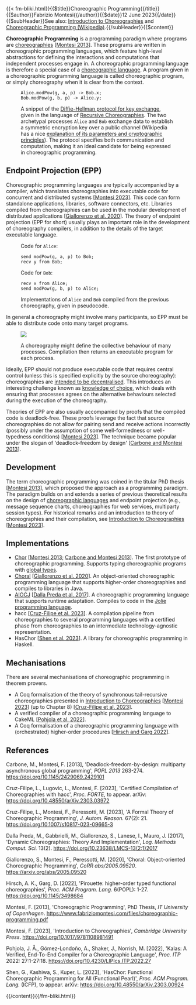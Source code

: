 <!-- --> {{< fm-bliki.html}}{{$title}}Choreographic Programming{{/title}}{{$author}}Fabrizio Montesi{{/author}}{{$date}}12 June 2023{{/date}}{{$subHeader}}See also: <a href="/introduction-to-choreographies">Introduction to Choreographies</a> and <a href="https://en.wikipedia.org/wiki/Choreographic_programming">Choreographic Programming (Wikipedia)</a>.{{/subHeader}}{{$content}}

**Choreographic Programming** is a programming paradigm where programs are [choreographies](Choreography) [[Montesi 2013](#M13p)].
These programs are written in choreographic programming languages, which feature high-level abstractions for defining the interactions and computations that independent processes engage in.
A choreographic programming language is therefore a special case of a [choreographic language](ChoreographicLanguage).
A program given in a choreographic programming language is called choreographic program, or simply choreography when it is clear from the context.

<figure class="bliki-figure">

```
Alice.modPow(g, a, p) -> Bob.x;
Bob.modPow(g, b, p) -> Alice.y;
```

<figcaption>

A snippet of the [Diffie-Hellman protocol for key exchange](https://en.wikipedia.org/wiki/Diffie%E2%80%93Hellman_key_exchange), given in the language of [Recursive Choreographies](ChoreographicLanguage#RecursiveChoreographies). The two archetypal processes `Alice` and `Bob` exchange data to establish a symmetric encryption key over a public channel (Wikipedia has a nice [explanation of its parameters and cryptographic principles](https://en.wikipedia.org/wiki/Diffie%E2%80%93Hellman_key_exchange#Cryptographic_explanation)).
The protocol specifies both communication and computation, making it an ideal candidate for being expressed in choreographic programming.
</figcaption>
</figure>

<a id="epp"></a>
## Endpoint Projection (EPP)

Choreographic programming languages are typically accompanied by a compiler, which translates choreographies into executable code for concurrent and distributed systems [[Montesi 2023](#M23)]. This code can form standalone applications, libraries, software connectors, etc. Libraries compiled from choreographies can be used in the modular development of distributed applications [[Giallorenzo et al. 2020](#GMP20)].
The theory of endpoint projection (EPP for short) usually plays an important role in the development of choreography compilers, in addition to the details of the target executable language.


<figure class="bliki-figure">

<div class="row">
<div class="col-auto">

Code for `Alice`:
```
send modPow(g, a, p) to Bob;
recv y from Bob;
```
</div>
<div class="col-auto">

Code for `Bob`:
```
recv x from Alice;
send modPow(g, b, p) to Alice;
```
</div>
</div>

<figcaption>

Implementations of `Alice` and `Bob` compiled from the previous choreography, given in pseudocode.
</figcaption>
</figure>

In general a choreography might involve many participants, so EPP must be able to distribute code onto many target programs.

<figure class="bliki-figure">

<img src="/images/cp-epp.svg" class="img-fluid"/>

<figcaption>

A choreography might define the collective behaviour of many processes. Compilation then returns an executable program for each process.
</figcaption>
</figure>

Ideally, EPP should not produce executable code that requires central control (unless this is specified explicitly by the source choreography): choreographies are [intended to be decentralised](Choreography#Decentralised).
This introduces an interesting challenge known as [knowledge of choice](KnowledgeOfChoice), which deals with ensuring that processes agrees on the alternative behaviours selected during the execution of the choreography.

Theories of EPP are also usually accompanied by proofs that the compiled code is deadlock-free. These proofs leverage the fact that source choreographies do not allow for pairing send and receive actions incorrectly (possibly under the assumption of some well-formedness or well-typedness conditions) [[Montesi 2023](#M23)]. The technique became popular under the slogan of 'deadlock-freedom by design' [[Carbone and Montesi 2013](#CM13)].

## Development

The term choreographic programming was coined in the titular PhD thesis [[Montesi 2013](#M13p)], which proposed the approach as a programming paradigm.
The paradigm builds on and extends a series of previous theoretical results on the design of [choreographic languages](ChoreographicLanguage) and endpoint projection (e.g., message sequence charts, choreographies for web services, multiparty session types). For historical remarks and an introduction to theory of choreographies and their compilation, see [Introduction to Choreographies](/introduction-to-choreographies/) [[Montesi 2023](#M23)].


## Implementations

- [Chor](https://www.chor-lang.org/) [[Montesi 2013](#M13p); [Carbone and Montesi 2013](#CM13)]. The first prototype of choreographic programming. Supports typing choreographic programs with [global types](ChoreographicLanguage#GlobalType).
- [Choral](https://www.choral-lang.org) [[Giallorenzo et al. 2020](#GMP20)]. An object-oriented choreographic programming language that supports higher-order choreographies and compiles to libraries in Java.
- [AIOCJ](http://www.cs.unibo.it/projects/jolie/aiocj.html) [[Dalla Preda et al. 2017](#DGGLM17)]. A choreographic programming language that supports runtime adaptation. Compiles to code in the [Jolie programming language](https://www.jolie-lang.org/).
- hacc [[Cruz-Filipe et al. 2023](#CLM23)]. A compilation pipeline from choreographies to several programming languages with a certified phase from choreographies to an intermediate technology-agnostic representation.
- HasChor [[Shen et al. 2023](#SKK23)]. A library for choreographic programming in Haskell.


## Mechanisations

There are several mechanisations of choreographic programming in theorem provers.

- A Coq formalisation of the theory of synchronous tail-recursive choreographies presented in [Introduction to Choreographies](/introduction-to-choreographies/) [[Montesi 2023](#M23)] (up to Chapter 8) [[Cruz-Filipe et al. 2023](#CMP23)].
- A verified compiler of a choreographic programming language to CakeML [[Pohjola et al. 2022](#PGSN22)].
- A Coq formalisation of a choreographic programming language with (orchestrated) higher-order procedures [[Hirsch and Garg 2022](#HG22)].


## References
<a id="further-reading"></a>

<a id="CM13"></a>
Carbone, M., Montesi, F. [2013], 'Deadlock-freedom-by-design: multiparty asynchronous global programming', _POPL 2013_ 263-274. <https://doi.org/10.1145/2429069.2429101>

<a id="CLM23"></a>
Cruz-Filipe, L., Lugovic, L., Montesi, F. [2023], 'Certified Compilation of Choreographies with hacc', _Proc. FORTE_, to appear. arXiv: <https://doi.org/10.48550/arXiv.2303.03972>

<a id="CMP23"></a>
Cruz-Filipe, L., Montesi, F., Peressotti, M. [2023], 'A Formal Theory of Choreographic Programming', _J. Autom. Reason._ 67(2): 21. <https://doi.org/10.1007/s10817-023-09665-3>

<a id="DGGLM17"></a>
Dalla Preda, M., Gabbrielli, M., Giallorenzo, S., Lanese, I., Mauro, J. [2017], 'Dynamic Choreographies: Theory And Implementation', _Log. Methods Comput. Sci._ 13(2). <https://doi.org/10.23638/LMCS-13(2:1)2017>

<a id="GMP20"></a>
Giallorenzo, S., Montesi, F., Peressotti, M. [2020], 'Choral: Object-oriented Choreographic Programming', _CoRR abs/2005.09520_.
<https://arxiv.org/abs/2005.09520>

<a id="HG22"></a>
Hirsch, A. K., Garg, D. [2022], 'Pirouette: higher-order typed functional choreographies', _Proc. ACM Program. Lang._ 6(POPL): 1-27. <https://doi.org/10.1145/3498684>

<a id="M13p"></a>Montesi, F. [2013], 'Choreographic Programming', PhD Thesis, _IT University of Copenhagen_. <https://www.fabriziomontesi.com/files/choreographic-programming.pdf>

<a id="M23"></a>Montesi, F. [2023], 'Introduction to Choreographies', _Cambridge University Press_. <https://doi.org/10.1017/9781108981491>

<a id="PGSN22"></a>
Pohjola, J. Å., Gómez-Londoño, A., Shaker, J., Norrish, M. [2022], 'Kalas: A Verified, End-To-End Compiler for a Choreographic Language', _Proc. ITP_ 2022: 27:1-27:18. <https://doi.org/10.4230/LIPIcs.ITP.2022.27>

<a id="SKK23"></a>
Shen, G., Kashiwa, S., Kuper, L. [2023], 'HasChor: Functional Choreographic Programming for All (Functional Pearl)', _Proc. ACM Program. Lang._ (ICFP), to appear. arXiv: <https://doi.org/10.48550/arXiv.2303.00924>

<!-- --> {{/content}}{{/fm-bliki.html}}
